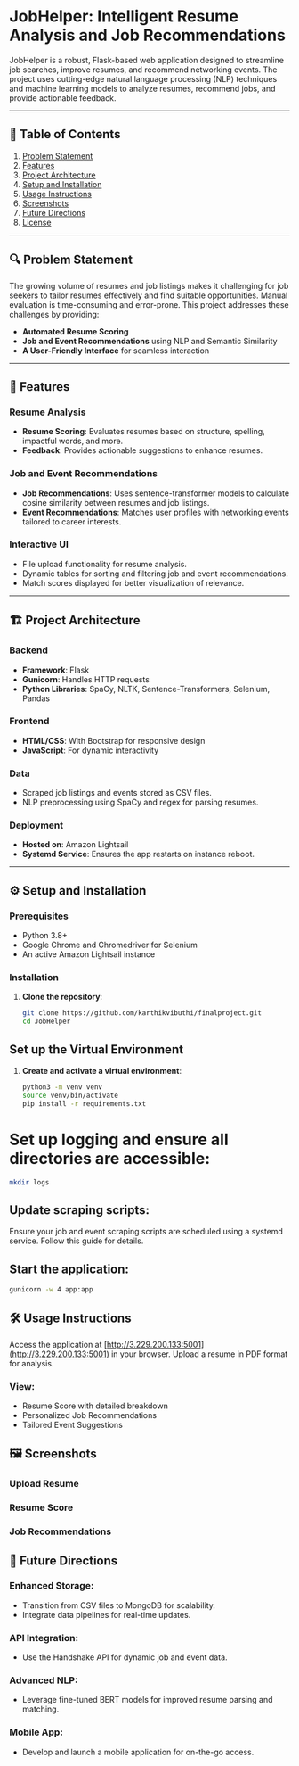 # **JobHelper: Intelligent Resume Analysis and Job Recommendations**

JobHelper is a robust, Flask-based web application designed to streamline job searches, improve resumes, and recommend networking events. The project uses cutting-edge natural language processing (NLP) techniques and machine learning models to analyze resumes, recommend jobs, and provide actionable feedback.

---

## 📜 **Table of Contents**

1. [Problem Statement](#-problem-statement)  
2. [Features](#-features)  
3. [Project Architecture](#-project-architecture)  
4. [Setup and Installation](#%EF%B8%8F-setup-and-installation)  
5. [Usage Instructions](#%EF%B8%8F-usage-instructions)  
6. [Screenshots](#%EF%B8%8F-screenshots)  
7. [Future Directions](#-future-directions)  
8. [License](#-license)  

---

## 🔍 **Problem Statement**

The growing volume of resumes and job listings makes it challenging for job seekers to tailor resumes effectively and find suitable opportunities. Manual evaluation is time-consuming and error-prone. This project addresses these challenges by providing:  
- **Automated Resume Scoring**  
- **Job and Event Recommendations** using NLP and Semantic Similarity  
- **A User-Friendly Interface** for seamless interaction  

---

## 🌟 **Features**

### **Resume Analysis**
- **Resume Scoring**: Evaluates resumes based on structure, spelling, impactful words, and more.  
- **Feedback**: Provides actionable suggestions to enhance resumes.  

### **Job and Event Recommendations**
- **Job Recommendations**: Uses sentence-transformer models to calculate cosine similarity between resumes and job listings.  
- **Event Recommendations**: Matches user profiles with networking events tailored to career interests.  

### **Interactive UI**
- File upload functionality for resume analysis.  
- Dynamic tables for sorting and filtering job and event recommendations.  
- Match scores displayed for better visualization of relevance.  

---

## 🏗️ **Project Architecture**

### **Backend**
- **Framework**: Flask  
- **Gunicorn**: Handles HTTP requests  
- **Python Libraries**: SpaCy, NLTK, Sentence-Transformers, Selenium, Pandas  

### **Frontend**
- **HTML/CSS**: With Bootstrap for responsive design  
- **JavaScript**: For dynamic interactivity  

### **Data**
- Scraped job listings and events stored as CSV files.  
- NLP preprocessing using SpaCy and regex for parsing resumes.  

### **Deployment**
- **Hosted on**: Amazon Lightsail  
- **Systemd Service**: Ensures the app restarts on instance reboot.  

---

## ⚙️ **Setup and Installation**

### **Prerequisites**
- Python 3.8+  
- Google Chrome and Chromedriver for Selenium  
- An active Amazon Lightsail instance  

### **Installation**

1. **Clone the repository**:
   ```bash
   git clone https://github.com/karthikvibuthi/finalproject.git
   cd JobHelper

## **Set up the Virtual Environment**

1. **Create and activate a virtual environment**:
   ```bash
   python3 -m venv venv
   source venv/bin/activate
   pip install -r requirements.txt

# Set up logging and ensure all directories are accessible:

```bash
mkdir logs
```

## Update scraping scripts:

Ensure your job and event scraping scripts are scheduled using a systemd service. Follow this guide for details.

## Start the application:

```bash
gunicorn -w 4 app:app
```

## 🛠️ Usage Instructions
Access the application at [http://3.229.200.133:5001](http://3.229.200.133:5001) in your browser.
Upload a resume in PDF format for analysis.

### View:
- Resume Score with detailed breakdown
- Personalized Job Recommendations
- Tailored Event Suggestions

## 🖼️ Screenshots
### Upload Resume

### Resume Score

### Job Recommendations

## 🔮 Future Directions
### Enhanced Storage:
- Transition from CSV files to MongoDB for scalability.
- Integrate data pipelines for real-time updates.

### API Integration:
- Use the Handshake API for dynamic job and event data.

### Advanced NLP:
- Leverage fine-tuned BERT models for improved resume parsing and matching.

### Mobile App:

- Develop and launch a mobile application for on-the-go access.
